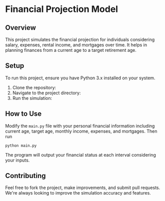 # Financial Projection Model

## Overview
This project simulates the financial projection for individuals considering salary, expenses, rental income, and mortgages over time. It helps in planning finances from a current age to a target retirement age.

## Setup
To run this project, ensure you have Python 3.x installed on your system.

1. Clone the repository:
2. Navigate to the project directory:
3. Run the simulation:



## How to Use
Modify the `main.py` file with your personal financial information including current age, target age, monthly income, expenses, and mortgages.
Then run 

`python main.py`


The program will output your financial status at each interval considering your inputs.

## Contributing
Feel free to fork the project, make improvements, and submit pull requests. We're always looking to improve the simulation accuracy and features.
